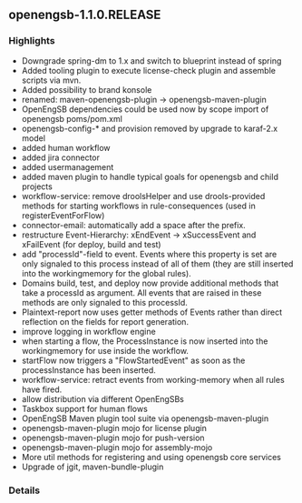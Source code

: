 openengsb-1.1.0.RELEASE
-----------------------

### Highlights
  * Downgrade spring-dm to 1.x and switch to blueprint instead of spring
  * Added tooling plugin to execute license-check plugin and assemble scripts via mvn.
  * Added possibility to brand konsole
  * renamed: maven-openengsb-plugin -> openengsb-maven-plugin
  * OpenEngSB dependencies could be used now by scope import of openengsb poms/pom.xml
  * openengsb-config-* and provision removed by upgrade to karaf-2.x model
  * added human workflow
  * added jira connector
  * added usermanagement
  * added maven plugin to handle typical goals for openengsb and child projects
  * workflow-service: remove droolsHelper and use drools-provided methods for starting workflows in rule-consequences (used in registerEventForFlow)
  * connector-email: automatically add a space after the prefix.
  * restructure Event-Hierarchy: xEndEvent -> xSuccessEvent and xFailEvent (for deploy, build and test)
  * add "processId"-field to event. Events where this property is set are only signaled to this process instead of all of them (they are still inserted into the workingmemory for the global rules).
  * Domains build, test, and deploy now provide additional methods that take a processId as argument. All events that are raised in these methods are only signaled to this processId.
  * Plaintext-report now uses getter methods of Events rather than direct reflection on the fields for report generation.
  * improve logging in workflow engine
  * when starting a flow, the ProcessInstance is now inserted into the workingmemory for use inside the workflow.
  * startFlow now triggers a "FlowStartedEvent" as soon as the processInstance has been inserted.
  * workflow-service: retract events from working-memory when all rules have fired.
  * allow distribution via different OpenEngSBs
  * Taskbox support for human flows
  * OpenEngSB Maven plugin tool suite via openengsb-maven-plugin
  * openengsb-maven-plugin mojo for license plugin
  * openengsb-maven-plugin mojo for push-version
  * openengsb-maven-plugin mojo for assembly-mojo
  * More util methods for registering and using openengsb core services
  * Upgrade of jgit, maven-bundle-plugin

### Details

